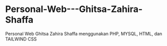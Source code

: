# Personal-Web---Ghitsa-Zahira-Shaffa
Personal Web Ghitsa Zahira Shaffa menggunakan PHP, MYSQL, HTML, dan TAILWIND CSS
